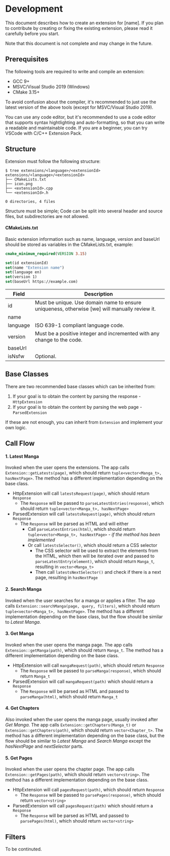 # Development

This document describes how to create an extension for [name]. If you plan to contribute by creating or fixing the existing extension, please read it carefully before you start.

Note that this document is not complete and may change in the future.

## Prerequisites

The following tools are required to write and compile an extension:

- GCC 9+
- MSVC/Visual Studio 2019 (Windows)
- CMake 3.15+

To avoid confusion about the compiler, it's recommended to just use the latest version of the above tools (except for MSVC/Visual Studio 2019).

You can use any code editor, but it's recommended to use a code editor that supports syntax hightlighting and auto-formatting, so that you can write a readable and maintainable code. If you are a beginner, you can try VSCode with C/C++ Extension Pack.

## Structure

Extension must follow the following structure:

```console
$ tree extensions/<language>/<extensionId>
extensions/<language>/<extensionId>
├── CMakeLists.txt
├── icon.png
├── <extensionId>.cpp
└── <extensionId>.h

0 directories, 4 files
```
Structure must be simple; Code can be split into several header and source files, but subdirectories are not allowed.

#### CMakeLists.txt

Basic extension information such as name, language, version and baseUrl should be stored as variables in the CMakeLists.txt, example:

```cmake
cmake_minimum_required(VERSION 3.15)

set(id extensionId)
set(name "Extension name")
set(language en)
set(version 1)
set(baseUrl https://example.com)
```

| Field | Description |
| --- | --- |
| id | Must be unique. Use domain name to ensure uniqueness, otherwise [we] will manually review it. |
| name |  |
| language | ISO 639-1 compliant language code. |
| version | Must be a positive integer and incremented with any change to the code. |
| baseUrl |  |
| isNsfw | Optional. |


## Base Classes

There are two recommended base classes which can be inherited from:

1. If your goal is to obtain the content by parsing the response - `HttpExtension`
2. If your goal is to obtain the content by parsing the web page - `ParsedExtension`

If these are not enough, you can inherit from `Extension` and implement your own logic.

## Call Flow
#### 1. Latest Manga

Invoked when the user opens the extensions. The app calls `Extension::getLatests(page)`, which should return `tuple<vector<Manga_t>, hasNextPage>`. The method has a different implementation depending on the base class.

- HttpExtension will call `latestsRequest(page)`, which should return `Response`
  - The `Response` will be passed to `parseLatestEntries(response)`, which should return `tuple<vector<Manga_t>, hasNextPage>`
- ParsedExtension will call `latestsRequest(page)`, which should return `Response`
  - The `Response` will be parsed as HTML and will either
    - Call `parseLatestEntries(html)`, which should return `tuple<vector<Manga_t>, hasNextPage>` - *if the method has been implemented*
    - Or call `latestsSelector()`, which should return a CSS selector
      - The CSS selector will be used to extract the elements from the HTML, which then will be iterated over and passed to `parseLatestEntry(element)`, which should return `Manga_t`, resulting in `vector<Manga_t>`
      - Then call `latestsNextSelector()` and check if there is a next page, resulting in `hasNextPage`

#### 2. Search Manga

Invoked when the user searches for a manga or applies a filter. The app calls `Extension::searchManga(page, query, filters)`, which should return `tuple<vector<Manga_t>, hasNextPage>`. The method has a different implementation depending on the base class, but the flow should be similar to *Latest Manga*.

#### 3. Get Manga

Invoked when the user opens the manga page. The app calls `Extension::getManga(path)`, which should return `Manga_t`. The method has a different implementation depending on the base class.

- HttpExtension will call `mangaRequest(path)`, which should return `Response`
  - The `Response` will be passed to `parseManga(response)`, which should return `Manga_t`
- ParsedExtension will call `mangaRequest(path)` which should return a `Response`
  - The `Response` will be parsed as HTML and passed to `parseManga(html)`, which should return `Manga_t`

#### 4. Get Chapters

Also invoked when the user opens the manga page, usually invoked after *Get Manga*. The app calls `Extension::getChapters(Manga_t)` or `Extension::getChapters(path)`, which should return `vector<Chapter_t>`. The method has a different implementation depending on the base class, but the flow should be similar to *Latest Manga* and *Search Manga* except the *hasNextPage* and *nextSelector* parts.

#### 5. Get Pages

Invoked when the user opens the chapter page. The app calls `Extension::getPages(path)`, which should return `vector<string>`. The method has a different implementation depending on the base class.

- HttpExtension will call `pagesRequest(path)`, which should return `Response`
  - The `Response` will be passed to `parsePages(response)`, which should return `vector<string>`
- ParsedExtension will call `pagesRequest(path)` which should return a `Response`
  - The `Response` will be parsed as HTML and passed to `parsePages(html)`, which should return `vector<string>`

## Filters

To be continuted.